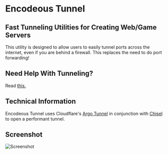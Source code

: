 # Encodeous Tunnel

## Fast Tunneling Utilities for Creating Web/Game Servers

  This utility is designed to allow users to easily tunnel ports across the internet, even if you are behind a firewall. This replaces the need to do port forwarding!

## Need Help With Tunneling?

Read [this.](https://github.com/encodeous/encodeous-tunnel/blob/master/TUTORIAL.md)

## Technical Information

  Encodeous Tunnel uses Cloudflare's [Argo Tunnel](https://github.com/cloudflare/cloudflared) in conjunction with [Chisel](https://github.com/jpillora/chisel) to open a performant tunnel.

## Screenshot

![Screenshot](https://i.imgur.com/mmqmeYh.png)
